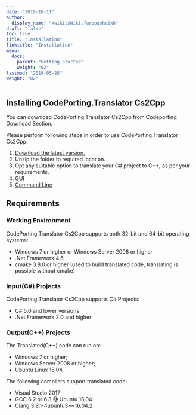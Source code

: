 ```yaml
---
date: "2019-10-11"
author:
  display_name: "xwiki:XWiki.farooqsheikh"
draft: "false"
toc: true
title: "Installation"
linktitle: "Installation"
menu:
  docs:
    parent: "Getting Started"
    weight: "02"
lastmod: "2019-05-28"
weight: "02"
---
```


## Installing CodePorting.Translator Cs2Cpp ##

You can download CodePorting.Translator Cs2Cpp from Codeporting Download Section.

Please perform following steps in order to use CodePorting.Translator Cs2Cpp:

1. [Download the latest version.](https://downloads.codeporting.com/translator)
1. Unzip the folder to required location.
1. Opt any suitable option to translate your C# project to C++, as per your requirements.
11. [GUI](/translator/cs2cpp/getting-started/how-to-use-codeporting-translator-cs2cpp/use-gui-to-translate-and-build-projects/)
11. [Command Line](/translator/cs2cpp/getting-started/how-to-use-codeporting-translator-cs2cpp/use-command-line-to-translate-and-build-projects/)

## Requirements ##

### Working Environment ###

CodePorting.Translator Cs2Cpp supports both 32-bit and 64-bit operating systems:

* Windows 7 or higher or Windows Server 2008 or higher
* .Net Framework 4.6
* cmake 3.8.0 or higher (used to build translated code, translating is possible without cmake)

### Input(C#) Projects ###

CodePorting.Translator Cs2Cpp supports C# Projects:

* C# 5.0 and lower versions
* .Net Framework 2.0 and higher

### Output(C++) Projects ###

The Translated(C++) code can run on:

* Windows 7 or higher;
* Windows Server 2008 or higher;
* Ubuntu Linux 16.04.

The following compilers support translated code:

* Visual Studio 2017
* GCC 6.2 or 6.3 @ Ubuntu 16.04
* Clang 3.9.1-4ubuntu3~~16.04.2
